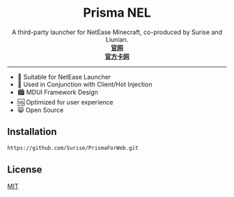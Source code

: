 


<h1 align="center">Prisma NEL</h1>

<p align="center">
  A third-party launcher for NetEase Minecraft, co-produced by Surise and Liunian.
  <br/>
  <a href="https://sbzone.振华锻造.中国"><strong>官网</strong></a>
  <br/>
  <a href="https://shop.prisma.today"><strong>官方卡网</strong></a>
</p>

<hr/>

* 🧩 Suitable for NetEase Launcher
* 🚛 Used in Conjunction with Client/Hot Injection
* 🏙️ MDUI Framework Design
* 🆚 Optimized for user experience
* 😸 Open Source


## Installation

```sh
https://github.com/Surise/PrismaForWeb.git
```

## License

[MIT](https://prisma.today/privacy.html)

